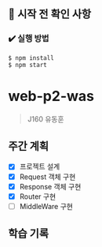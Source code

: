 ## 📌 시작 전 확인 사항

### ✔️ 실행 방법

```
$ npm install
$ npm start
```

# web-p2-was

>  J160 유동훈

## 주간 계획

- [x] 프로젝트 설계
- [x] Request 객체 구현
- [x] Response 객체 구현
- [x] Router 구현
- [ ] MiddleWare 구현

## 학습 기록


